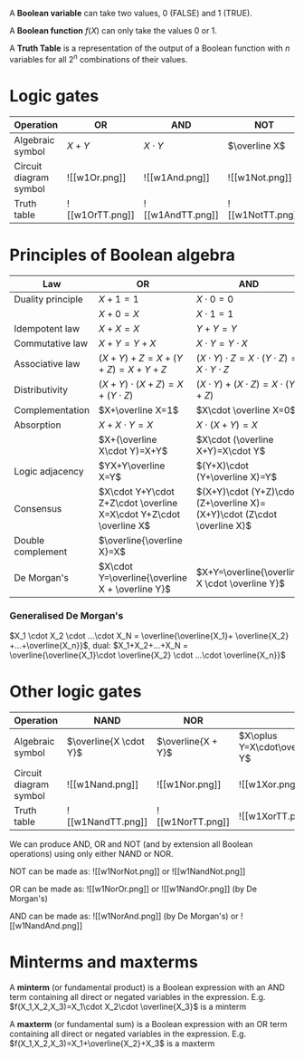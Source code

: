 A **Boolean variable** can take two values, 0 (FALSE) and 1 (TRUE).

A **Boolean function** $f(X)$ can only take the values 0 or 1.

A **Truth Table** is a representation of the output of a Boolean function with $n$ variables for all $2^n$ combinations of their values.

# Logic gates

| Operation              | OR              | AND              | NOT            |
| ---------------------- | --------------- | ---------------- | -------------- |
| Algebraic symbol       | $X + Y$         | $X\cdot Y$       | $\overline X$       |
| Circuit diagram symbol | ![[w1Or.png]]   | ![[w1And.png]]   | ![[w1Not.png]] |
| Truth table            | ![[w1OrTT.png]] | ![[w1AndTT.png]] | ![[w1NotTT.png]]               |

# Principles of Boolean algebra

| Law               | OR                                                       | AND                                                           |
| ----------------- | -------------------------------------------------------- | ------------------------------------------------------------- |
| Duality principle | $X+1=1$                                                  | $X\cdot 0=0$                                                  |
|                   | $X+0=X$                                                  | $X\cdot 1=1$                                                  |
| Idempotent law    | $X+X=X$                                                  | $Y+Y=Y$                                                       |
| Commutative law   | $X+Y=Y+X$                                                | $X\cdot Y=Y\cdot X$                                           |
| Associative law   | $(X+Y)+Z=X+(Y+Z)=X+Y+Z$                                  | $(X\cdot Y)\cdot Z=X\cdot (Y\cdot Z)=X\cdot Y\cdot Z$         |
| Distributivity    | $(X+Y)\cdot (X+Z)=X+ (Y\cdot Z)$                         | $(X\cdot Y)+(X\cdot Z)=X\cdot (Y+Z)$                          |
| Complementation   | $X+\overline X=1$                                             | $X\cdot \overline X=0$                                             |
| Absorption        | $X+X\cdot Y=X$                                           | $X\cdot (X+Y)=X$                                              |
|                   | $X+(\overline X\cdot Y)=X+Y$                                  | $X\cdot (\overline X+Y)=X\cdot Y$                                  |
| Logic adjacency   | $YX+Y\overline X=Y$                                           | $(Y+X)\cdot (Y+\overline X)=Y$                                     |
| Consensus         | $X\cdot Y+Y\cdot Z+Z\cdot \overline X=X\cdot Y+Z\cdot \overline X$ | $(X+Y)\cdot (Y+Z)\cdot (Z+\overline X)=(X+Y)\cdot (Z\cdot \overline X)$ |
| Double complement | $\overline{\overline X}=X$                                         |                                                               |
| De Morgan's       | $X\cdot Y=\overline{\overline X + \overline Y}$                    | $X+Y=\overline{\overline X \cdot \overline Y}$                    |

### Generalised De Morgan's
$X_1 \cdot X_2 \cdot ...\cdot X_N = \overline{\overline{X_1}+ \overline{X_2} +...+\overline{X_n}}$, dual: $X_1+X_2+...+X_N = \overline{\overline{X_1}\cdot \overline{X_2} \cdot ...\cdot \overline{X_n}}$

# Other logic gates
| Operation              | NAND                   | NOR                | XOR                                      |
| ---------------------- | ---------------------- | ------------------ | ---------------------------------------- |
| Algebraic symbol       | $\overline{X \cdot Y}$ | $\overline{X + Y}$ | $X\oplus Y=X\cdot\overline{Y}+\overline{X}\cdot Y$ |
| Circuit diagram symbol | ![[w1Nand.png]]        | ![[w1Nor.png]]     | ![[w1Xor.png]]                           |
| Truth table            | ![[w1NandTT.png]]      | ![[w1NorTT.png]]   | ![[w1XorTT.png]]                                         |

We can produce AND, OR and NOT (and by extension all Boolean operations) using only either NAND or NOR.

NOT can be made as: 
![[w1NorNot.png]] 
or
![[w1NandNot.png]]

OR can be made as:
![[w1NorOr.png]] 
or
![[w1NandOr.png]]
(by De Morgan's)

AND can be made as:
![[w1NorAnd.png]]
(by De Morgan's)
or
![[w1NandAnd.png]]

# Minterms and maxterms
A **minterm** (or fundamental product) is a Boolean expression with an AND term containing all direct or negated variables in the expression. 
E.g. $f(X_1,X_2,X_3)=X_1\cdot X_2\cdot  \overline{X_3}$ is a minterm

A **maxterm** (or fundamental sum) is a Boolean expression with an OR term containing all direct or negated variables in the expression.
E.g. $f(X_1,X_2,X_3)=X_1+\overline{X_2}+X_3$ is a maxterm